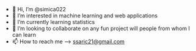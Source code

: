 - 👋 Hi, I’m @simica022
- 👀 I’m interested in machine learning and web applications
- 🌱 I’m currently learning statistics
- 💞️ I’m looking to collaborate on any fun project will people from whom I can learn
- 📫 How to reach me --> ssaric21@gmail.com

<!---
simica022/simica022 is a ✨ special ✨ repository because its `README.md` (this file) appears on your GitHub profile.
You can click the Preview link to take a look at your changes.
--->
